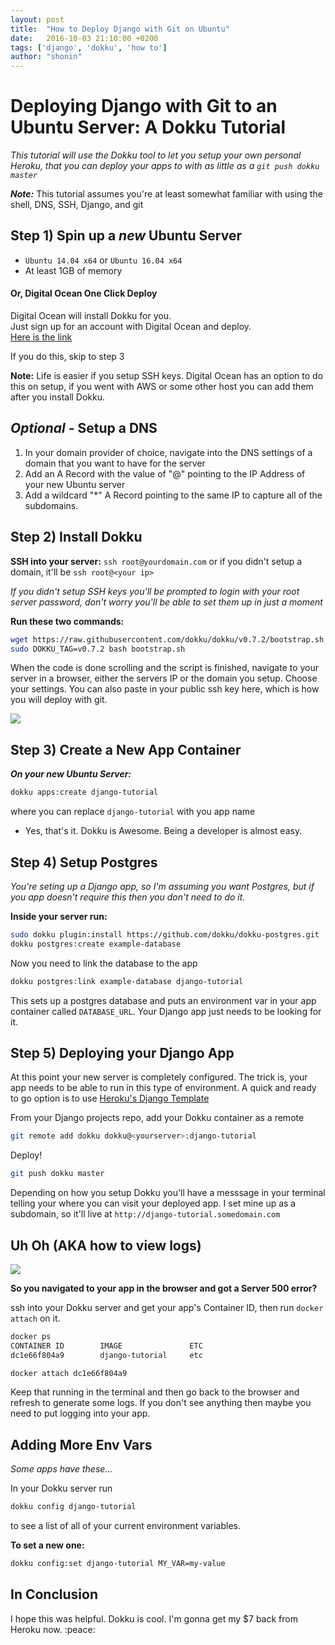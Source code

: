 ```yaml
---
layout: post
title:  "How to Deploy Django with Git on Ubuntu"
date:   2016-10-03 21:10:00 +0200
tags: ['django', 'dokku', 'how to']
author: "shonin"
---
```


# Deploying Django with Git to an Ubuntu Server: A Dokku Tutorial

*This tutorial will use the Dokku tool to let you setup your own
 personal Heroku, that you can deploy your apps to with as little as
 a `git push dokku master`*

***Note:*** This tutorial assumes you're at least somewhat familiar
 with using the shell, DNS, SSH, Django, and git

## Step 1) Spin up a *new* Ubuntu Server

* `Ubuntu 14.04 x64` or `Ubuntu 16.04 x64`
* At least 1GB of memory

#### Or, Digital Ocean One Click Deploy

Digital Ocean will install Dokku for you.  
Just sign up for an account with Digital Ocean and deploy.  
[Here is the link](https://www.digitalocean.com/products/one-click-apps/dokku/)

If you do this, skip to step 3


**Note:** Life is easier if you setup SSH keys. Digital Ocean has an
 option to do this on setup, if you went with AWS or some other host
 you can add them after you install Dokku.

## *Optional* - Setup a DNS

1. In your domain provider of choice, navigate into the DNS settings of
a domain that you want to have for the server
1. Add an A Record with the value of "@" pointing to the IP Address of your new Ubuntu server
2. Add a wildcard "*" A Record pointing to the same IP to capture all of the subdomains.

## Step 2) Install Dokku

**SSH into your server:** `ssh root@yourdomain.com` or if you didn't
 setup a domain, it'll be `ssh root@<your ip>`

 *If you didn't setup SSH keys you'll be prompted to login with your root
server password, don't worry you'll be able to set them up in just a
 moment*

**Run these two commands:**

```bash
wget https://raw.githubusercontent.com/dokku/dokku/v0.7.2/bootstrap.sh
sudo DOKKU_TAG=v0.7.2 bash bootstrap.sh
```

When the code is done scrolling and the script is finished, navigate
to your server in a browser, either the servers IP or the domain you
setup. Choose your settings. You can also paste in your public ssh key
 here, which is how you will deploy with git.

![](http://trdforums.org/styles/default/xenforo/smilies/awyeah.png)

## Step 3) Create a New App Container

***On your new Ubuntu Server:***

```bash
dokku apps:create django-tutorial
```
where you can replace `django-tutorial` with you app name

* Yes, that's it. Dokku is Awesome. Being a developer is almost
 easy.

## Step 4) Setup Postgres

*You're seting up a Django app, so I'm assuming you want Postgres, but
if you app doesn't require this then you don't need to do it.*

**Inside your server run:**

```bash
sudo dokku plugin:install https://github.com/dokku/dokku-postgres.git
dokku postgres:create example-database
```

Now you need to link the database to the app

```bash
dokku postgres:link example-database django-tutorial
```

This sets up a postgres database and puts an environment var in your
app container called `DATABASE_URL`. Your Django app just needs to be
 looking for it.

## Step 5) Deploying your Django App

At this point your new server is completely configured. The trick is,
your app needs to be able to run in this type of environment. A quick and ready
to go option is to use [Heroku's Django Template](https://github.com/heroku/heroku-django-template)

From your Django projects repo, add your Dokku container as a remote

```bash
git remote add dokku dokku@<yourserver>:django-tutorial
```

Deploy!

```bash
git push dokku master
```

Depending on how you setup Dokku you'll have a messsage in your terminal telling
your where you can visit your deployed app. I set mine up as a subdomain,
so it'll live at `http://django-tutorial.somedomain.com`

## Uh Oh (AKA how to view logs)

![](http://a.deviantart.net/avatars/o/h/oh-god-why-plz.png?1)

**So you navigated to your app in the browser and got a Server 500 error?**

ssh into your Dokku server and get your app's Container ID, then run
`docker attach` on it.

```bash
docker ps  
CONTAINER ID        IMAGE               ETC
dc1e66f804a9        django-tutorial     etc

docker attach dc1e66f804a9
```

Keep that running in the terminal and then go back to the browser and refresh
to generate some logs. If you don't see anything then maybe you need to put
logging into your app.  

## Adding More Env Vars
*Some apps have these...*

In your Dokku server run

```bash
dokku config django-tutorial
```

to see a list of all of your current environment variables.

**To set a new one:**

```bash
dokku config:set django-tutorial MY_VAR=my-value
```

## In Conclusion

I hope this was helpful. Dokku is cool. I'm gonna get my $7 back from
Heroku now. :peace:
